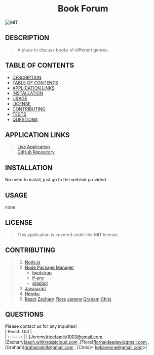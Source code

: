 
# <div align="center">**Book Forum**</div>   
![MIT](https://img.shields.io/badge/License-MIT-blue.svg)  
  
## **DESCRIPTION**   
> A place to discuss books of different genres.     
  
## **TABLE OF CONTENTS**  
* [DESCRIPTION](#DESCRIPTION)  
* [TABLE OF CONTENTS](#TABLE-OF-CONTENTS)  
* [APPLICATION LINKS](#APPLICATION-LINKS) 
* [INSTALLATION](#INSTALLATION)  
* [USAGE](#USAGE)  
* [LICENSE](#LICENSE)  
* [CONTRIBUTING](#CONTRIBUTING)  
* [TESTS](#TESTS)  
* [QUESTIONS](#QUESTIONS)  
  
## **APPLICATION LINKS**   
> [Live Application](www.placeholder.com)  
> [GitHub Repository](https://github.com/jeremyrice98/book-forum)  
  
## **INSTALLATION**   
No need to install, just go to the weblink provided.  
  
## **USAGE**  
none  
  
## **LICENSE**  
> This application is covered under the MIT license.
  
## **CONTRIBUTING**  
> 1. [Node.js](https://nodejs.org/en/)
> 2. [Node Package Manager](https://www.npmjs.com/)
>     - [bootstrap](https://getbootstrap.com/)
>     - [if-env](https://www.npmjs.com/package/if-env)
>     - [graphql](https://www.npmjs.com/package/graphql)
> 3. [Javascript](https://developer.mozilla.org/en-US/docs/Web/JavaScript)
> 4. [Heroku](www.heroku.com)
> 5. [React](https://reactjs.org/)
>[Zachary](https://github.com/ZQWhiting?tab=repositories) 
>[Flora](https://github.com/florhaidee?tab=repositories)
>[Jeremy](https://github.com/jeremyrice98?tab=repositories) 
>[Graham](https://github.com/grahamgibbs)
>[Chris](https://github.com/ChrisH81?tab=repositories)  
  
  
## **QUESTIONS**  
Please contact us for any inquiries!  
| Reach Out |  
| :------: | 
| [Jeremy]<ricefamily1003@gmail.com>, [Zachary]<zach.whiting@icloud.com> ,[Flora]<florhaideedev@gmail.com> ,[Graham]<grahamski9@gmail.com> , [Chris]< kekaneone@gmail.com>| 